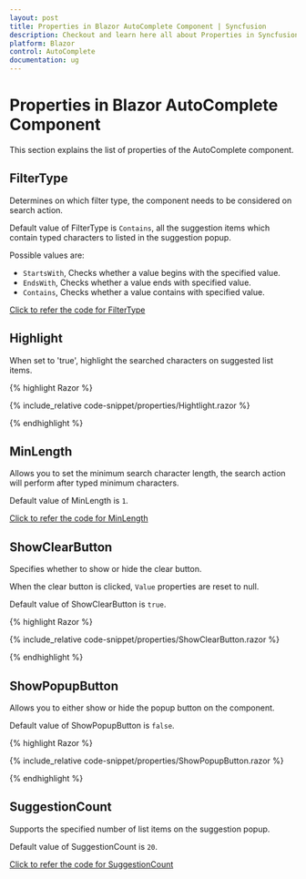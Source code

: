 ```yaml
---
layout: post
title: Properties in Blazor AutoComplete Component | Syncfusion
description: Checkout and learn here all about Properties in Syncfusion Blazor AutoComplete component and much more.
platform: Blazor
control: AutoComplete
documentation: ug
---
```


# Properties in Blazor AutoComplete Component

This section explains the list of properties of the AutoComplete component.

## FilterType

Determines on which filter type, the component needs to be considered on search action.

Default value of FilterType is `Contains`,  all the suggestion items which contain typed characters to listed in the suggestion popup. 

Possible values are:

* `StartsWith`, Checks whether a value begins with the specified value.
* `EndsWith`, Checks whether a value ends with specified value.
* `Contains`, Checks whether a value contains with specified value.

[Click to refer the code for FilterType](https://help.syncfusion.com/cr/blazor/Syncfusion.Blazor.DropDowns.SfAutoComplete-2.html#Syncfusion_Blazor_DropDowns_SfAutoComplete_2_FilterType)

## Highlight

When set to 'true', highlight the searched characters on suggested list items.

{% highlight Razor %}

{% include_relative code-snippet/properties/Hightlight.razor %}

{% endhighlight %} 

## MinLength

Allows you to set the minimum search character length, the search action will perform after typed minimum characters.

Default value of MinLength is `1`.

[Click to refer the code for MinLength](https://blazor.syncfusion.com/documentation/autocomplete/filtering#limit-the-minimum-filter-character)

## ShowClearButton

Specifies whether to show or hide the clear button.

When the clear button is clicked, `Value` properties are reset to null.

Default value of ShowClearButton is `true`.

{% highlight Razor %}

{% include_relative code-snippet/properties/ShowClearButton.razor %}

{% endhighlight %}

## ShowPopupButton

Allows you to either show or hide the popup button on the component.

Default value of ShowPopupButton is `false`.

{% highlight Razor %}

{% include_relative code-snippet/properties/ShowPopupButton.razor %}

{% endhighlight %}

## SuggestionCount

Supports the specified number of list items on the suggestion popup.

Default value of SuggestionCount is `20`.

[Click to refer the code for SuggestionCount](https://blazor.syncfusion.com/documentation/autocomplete/filtering#filter-item-count)


